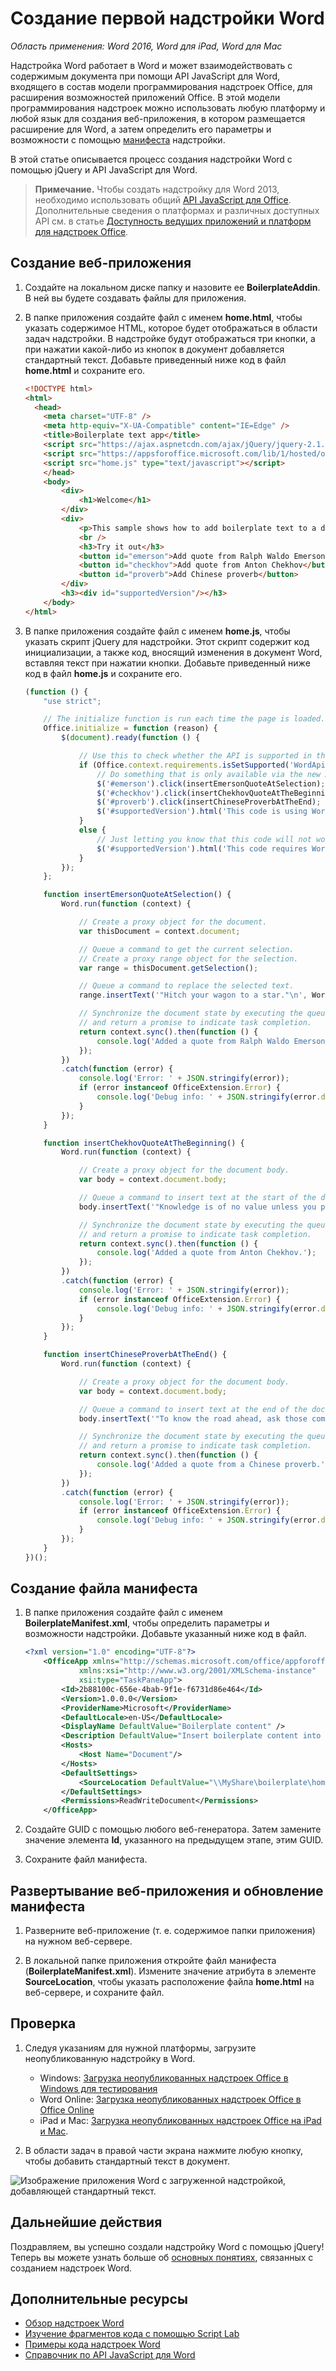 # <a name="build-your-first-word-add-in"></a>Создание первой надстройки Word

_Область применения: Word 2016, Word для iPad, Word для Mac_

Надстройка Word работает в Word и может взаимодействовать с содержимым документа при помощи API JavaScript для Word, входящего в состав модели программирования надстроек Office, для расширения возможностей приложений Office. В этой модели программирования надстроек можно использовать любую платформу и любой язык для создания веб-приложения, в котором размещается расширение для Word, а затем определить его параметры и возможности с помощью [манифеста](../../docs/overview/add-in-manifests.md) надстройки.

В этой статье описывается процесс создания надстройки Word с помощью jQuery и API JavaScript для Word. 

> **Примечание.** Чтобы создать надстройку для Word 2013, необходимо использовать общий [API JavaScript для Office]( https://dev.office.com/docs/add-ins/word/word-add-ins-programming-overview#javascript-apis-for-word). Дополнительные сведения о платформах и различных доступных API см. в статье [Доступность ведущих приложений и платформ для надстроек Office](https://dev.office.com/add-in-availability). 

## <a name="create-the-web-app"></a>Создание веб-приложения 

1. Создайте на локальном диске папку и назовите ее **BoilerplateAddin**. В ней вы будете создавать файлы для приложения.

2. В папке приложения создайте файл с именем **home.html**, чтобы указать содержимое HTML, которое будет отображаться в области задач надстройки. В надстройке будут отображаться три кнопки, а при нажатии какой-либо из кнопок в документ добавляется стандартный текст. Добавьте приведенный ниже код в файл **home.html** и сохраните его.

    ```html
    <!DOCTYPE html>
    <html>
      <head>
        <meta charset="UTF-8" />
        <meta http-equiv="X-UA-Compatible" content="IE=Edge" />
        <title>Boilerplate text app</title>
        <script src="https://ajax.aspnetcdn.com/ajax/jQuery/jquery-2.1.4.min.js"></script>
        <script src="https://appsforoffice.microsoft.com/lib/1/hosted/office.js" type="text/javascript"></script>
        <script src="home.js" type="text/javascript"></script>
        </head>
        <body>
            <div>
                <h1>Welcome</h1>
            </div>
            <div>
                <p>This sample shows how to add boilerplate text to a document by using the Word JavaScript API.</p>
                <br />
                <h3>Try it out</h3>
                <button id="emerson">Add quote from Ralph Waldo Emerson</button>
                <button id="checkhov">Add quote from Anton Chekhov</button>
                <button id="proverb">Add Chinese proverb</button>
            </div>
            <h3><div id="supportedVersion"/></h3>
        </body>
    </html>
    ```

3. В папке приложения создайте файл с именем **home.js**, чтобы указать скрипт jQuery для надстройки. Этот скрипт содержит код инициализации, а также код, вносящий изменения в документ Word, вставляя текст при нажатии кнопки. Добавьте приведенный ниже код в файл **home.js** и сохраните его.

    ```javascript
    (function () {
        "use strict";

        // The initialize function is run each time the page is loaded.
        Office.initialize = function (reason) {
            $(document).ready(function () {

                // Use this to check whether the API is supported in the Word client.
                if (Office.context.requirements.isSetSupported('WordApi', 1.1)) {
                    // Do something that is only available via the new APIs
                    $('#emerson').click(insertEmersonQuoteAtSelection);
                    $('#checkhov').click(insertChekhovQuoteAtTheBeginning);
                    $('#proverb').click(insertChineseProverbAtTheEnd);
                    $('#supportedVersion').html('This code is using Word 2016 or greater.');
                }
                else {
                    // Just letting you know that this code will not work with your version of Word.
                    $('#supportedVersion').html('This code requires Word 2016 or greater.');
                }
            });
        };

        function insertEmersonQuoteAtSelection() {
            Word.run(function (context) {

                // Create a proxy object for the document.
                var thisDocument = context.document;

                // Queue a command to get the current selection.
                // Create a proxy range object for the selection.
                var range = thisDocument.getSelection();

                // Queue a command to replace the selected text.
                range.insertText('"Hitch your wagon to a star."\n', Word.InsertLocation.replace);

                // Synchronize the document state by executing the queued commands,
                // and return a promise to indicate task completion.
                return context.sync().then(function () {
                    console.log('Added a quote from Ralph Waldo Emerson.');
                });
            })
            .catch(function (error) {
                console.log('Error: ' + JSON.stringify(error));
                if (error instanceof OfficeExtension.Error) {
                    console.log('Debug info: ' + JSON.stringify(error.debugInfo));
                }
            });
        }

        function insertChekhovQuoteAtTheBeginning() {
            Word.run(function (context) {

                // Create a proxy object for the document body.
                var body = context.document.body;

                // Queue a command to insert text at the start of the document body.
                body.insertText('"Knowledge is of no value unless you put it into practice."\n', Word.InsertLocation.start);

                // Synchronize the document state by executing the queued commands,
                // and return a promise to indicate task completion.
                return context.sync().then(function () {
                    console.log('Added a quote from Anton Chekhov.');
                });
            })
            .catch(function (error) {
                console.log('Error: ' + JSON.stringify(error));
                if (error instanceof OfficeExtension.Error) {
                    console.log('Debug info: ' + JSON.stringify(error.debugInfo));
                }
            });
        }

        function insertChineseProverbAtTheEnd() {
            Word.run(function (context) {

                // Create a proxy object for the document body.
                var body = context.document.body;

                // Queue a command to insert text at the end of the document body.
                body.insertText('"To know the road ahead, ask those coming back."\n', Word.InsertLocation.end);

                // Synchronize the document state by executing the queued commands,
                // and return a promise to indicate task completion.
                return context.sync().then(function () {
                    console.log('Added a quote from a Chinese proverb.');
                });
            })
            .catch(function (error) {
                console.log('Error: ' + JSON.stringify(error));
                if (error instanceof OfficeExtension.Error) {
                    console.log('Debug info: ' + JSON.stringify(error.debugInfo));
                }
            });
        }
    })();
    ```

## <a name="create-the-manifest-file"></a>Создание файла манифеста

1. В папке приложения создайте файл с именем **BoilerplateManifest.xml**, чтобы определить параметры и возможности надстройки. Добавьте указанный ниже код в файл. 

    ```xml
    <?xml version="1.0" encoding="UTF-8"?>
        <OfficeApp xmlns="http://schemas.microsoft.com/office/appforoffice/1.1"
                xmlns:xsi="http://www.w3.org/2001/XMLSchema-instance"
                xsi:type="TaskPaneApp">
            <Id>2b88100c-656e-4bab-9f1e-f6731d86e464</Id>
            <Version>1.0.0.0</Version>
            <ProviderName>Microsoft</ProviderName>
            <DefaultLocale>en-US</DefaultLocale>
            <DisplayName DefaultValue="Boilerplate content" />
            <Description DefaultValue="Insert boilerplate content into a Word document." />
            <Hosts>
                <Host Name="Document"/>
            </Hosts>
            <DefaultSettings>
                <SourceLocation DefaultValue="\\MyShare\boilerplate\home.html" />
            </DefaultSettings>
            <Permissions>ReadWriteDocument</Permissions>
        </OfficeApp>
    ```

2. Создайте GUID с помощью любого веб-генератора. Затем замените значение элемента **Id**, указанного на предыдущем этапе, этим GUID.

3. Сохраните файл манифеста.

## <a name="deploy-the-web-app-and-update-the-manifest"></a>Развертывание веб-приложения и обновление манифеста

1. Разверните веб-приложение (т. е. содержимое папки приложения) на нужном веб-сервере.

2. В локальной папке приложения откройте файл манифеста (**BoilerplateManifest.xml**). Измените значение атрибута в элементе **SourceLocation**, чтобы указать расположение файла **home.html** на веб-сервере, и сохраните файл.

## <a name="try-it-out"></a>Проверка

1. Следуя указаниям для нужной платформы, загрузите неопубликованную надстройку в Word.

    - Windows: [Загрузка неопубликованных надстроек Office в Windows для тестирования](../testing/create-a-network-shared-folder-catalog-for-task-pane-and-content-add-ins.md)
    - Word Online: [Загрузка неопубликованных надстроек Office в Office Online](../testing/sideload-office-add-ins-for-testing.md#sideload-an-office-add-in-on-office-online)
    - iPad и Mac: [Загрузка неопубликованных надстроек Office на iPad и Mac](../testing/sideload-an-office-add-in-on-ipad-and-mac.md).

2. В области задач в правой части экрана нажмите любую кнопку, чтобы добавить стандартный текст в документ.

![Изображение приложения Word с загруженной надстройкой, добавляющей стандартный текст.](../images/boilerplateAddin.png)

## <a name="next-steps"></a>Дальнейшие действия

Поздравляем, вы успешно создали надстройку Word с помощью jQuery! Теперь вы можете узнать больше об [основных понятиях](word-add-ins-programming-overview.md), связанных с созданием надстроек Word.

## <a name="additional-resources"></a>Дополнительные ресурсы

* [Обзор надстроек Word](word-add-ins-programming-overview.md)
* [Изучение фрагментов кода с помощью Script Lab](https://store.office.com/en-001/app.aspx?assetid=WA104380862&ui=en-US&rs=en-001&ad=US&appredirect=false)
* [Примеры кода надстроек Word](http://dev.office.com/code-samples#?filters=word,office%20add-ins)
* [Справочник по API JavaScript для Word](http://dev.office.com/reference/add-ins/word/word-add-ins-reference-overview)